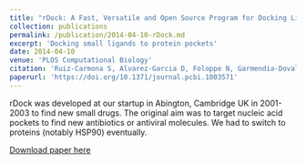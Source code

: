 ```yaml
---
title: "rDock: A Fast, Versatile and Open Source Program for Docking Ligands to Proteins and Nucleic Acids"
collection: publications
permalink: /publication/2014-04-10-rDock.md
excerpt: 'Docking small ligands to protein pockets'
date: 2014-04-10
venue: 'PLOS Computational Biology'
citation: 'Ruiz-Carmona S, Alvarez-Garcia D, Foloppe N, Garmendia-Doval AB, Juhos S, et al. (2014) rDock: A Fast, Versatile and Open Source Program for Docking Ligands to Proteins and Nucleic Acids. PLOS Computational Biology 10(4): e1003571. https://doi.org/10.1371/journal.pcbi.1003571'
paperurl: 'https://doi.org/10.1371/journal.pcbi.1003571'
---
```


rDock was developed at our startup in Abington, Cambridge UK in 2001-2003 to find new small drugs. The original aim was to target nucleic acid pockets to find new antibiotics or antiviral molecules. 
We had to switch to proteins (notably HSP90) eventually.

[Download paper here](https://journals.plos.org/ploscompbiol/article?id=10.1371/journal.pcbi.1003571)

